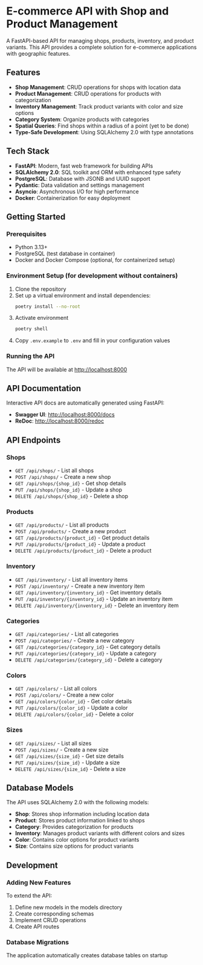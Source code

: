 # E-commerce API with Shop and Product Management

A FastAPI-based API for managing shops, products, inventory, and product variants. This API provides a complete solution for e-commerce applications with geographic features.

## Features

- **Shop Management**: CRUD operations for shops with location data
- **Product Management**: CRUD operations for products with categorization
- **Inventory Management**: Track product variants with color and size options
- **Category System**: Organize products with categories
- **Spatial Queries**: Find shops within a radius of a point (yet to be done)
- **Type-Safe Development**: Using SQLAlchemy 2.0 with type annotations

## Tech Stack

- **FastAPI**: Modern, fast web framework for building APIs
- **SQLAlchemy 2.0**: SQL toolkit and ORM with enhanced type safety
- **PostgreSQL**: Database with JSONB and UUID support
- **Pydantic**: Data validation and settings management
- **Asyncio**: Asynchronous I/O for high performance
- **Docker**: Containerization for easy deployment

## Getting Started

### Prerequisites

- Python 3.13+
- PostgreSQL (test database in container)
- Docker and Docker Compose (optional, for containerized setup)

### Environment Setup (for development without containers)

1. Clone the repository
2. Set up a virtual environment and install dependencies:
   ```bash
   poetry install --no-root
   ```
3. Activate environment
   ```bash
   poetry shell
   ```
4. Copy `.env.example` to `.env` and fill in your configuration values

### Running the API

The API will be available at [http://localhost:8000](http://localhost:8000)

## API Documentation

Interactive API docs are automatically generated using FastAPI:

- **Swagger UI**: [http://localhost:8000/docs](http://localhost:8000/docs)
- **ReDoc**: [http://localhost:8000/redoc](http://localhost:8000/redoc)

## API Endpoints

### Shops

- `GET /api/shops/` - List all shops
- `POST /api/shops/` - Create a new shop
- `GET /api/shops/{shop_id}` - Get shop details
- `PUT /api/shops/{shop_id}` - Update a shop
- `DELETE /api/shops/{shop_id}` - Delete a shop

### Products

- `GET /api/products/` - List all products
- `POST /api/products/` - Create a new product
- `GET /api/products/{product_id}` - Get product details
- `PUT /api/products/{product_id}` - Update a product
- `DELETE /api/products/{product_id}` - Delete a product

### Inventory

- `GET /api/inventory/` - List all inventory items
- `POST /api/inventory/` - Create a new inventory item
- `GET /api/inventory/{inventory_id}` - Get inventory details
- `PUT /api/inventory/{inventory_id}` - Update an inventory item
- `DELETE /api/inventory/{inventory_id}` - Delete an inventory item

### Categories

- `GET /api/categories/` - List all categories
- `POST /api/categories/` - Create a new category
- `GET /api/categories/{category_id}` - Get category details
- `PUT /api/categories/{category_id}` - Update a category
- `DELETE /api/categories/{category_id}` - Delete a category

### Colors

- `GET /api/colors/` - List all colors
- `POST /api/colors/` - Create a new color
- `GET /api/colors/{color_id}` - Get color details
- `PUT /api/colors/{color_id}` - Update a color
- `DELETE /api/colors/{color_id}` - Delete a color

### Sizes

- `GET /api/sizes/` - List all sizes
- `POST /api/sizes/` - Create a new size
- `GET /api/sizes/{size_id}` - Get size details
- `PUT /api/sizes/{size_id}` - Update a size
- `DELETE /api/sizes/{size_id}` - Delete a size


## Database Models

The API uses SQLAlchemy 2.0 with the following models:

- **Shop**: Stores shop information including location data
- **Product**: Stores product information linked to shops
- **Category**: Provides categorization for products
- **Inventory**: Manages product variants with different colors and sizes
- **Color**: Contains color options for product variants
- **Size**: Contains size options for product variants

## Development

### Adding New Features

To extend the API:

1. Define new models in the models directory
2. Create corresponding schemas
3. Implement CRUD operations
4. Create API routes

### Database Migrations

The application automatically creates database tables on startup
